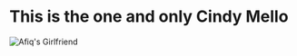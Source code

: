 # This is the one and only Cindy Mello

![Afiq's Girlfriend](https://64.media.tumblr.com/9d9195a4d775e738dd07a74ba9702f74/tumblr_oqjsffmy3D1twry7fo1_400.jpg)
